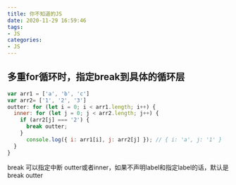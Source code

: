 ```yaml
---
title: 你不知道的JS
date: 2020-11-29 16:59:46
tags:
- JS
categories:
- JS
---
```


## 多重for循环时，指定break到具体的循环层
```javascript
var arr1 = ['a', 'b', 'c']
var arr2= ['1', '2', '3']
outter: for (let i = 0; i < arr1.length; i++) {
  inner: for (let j = 0; j < arr2.length; j++) {
    if (arr2[j] === '2') {
      break outter;
    }
      console.log({ i: arr1[i], j: arr2[j] }); // { i: 'a', j: '1' }
  }
}
```
break 可以指定中断 outter或者inner，如果不声明label和指定label的话，默认是break outter